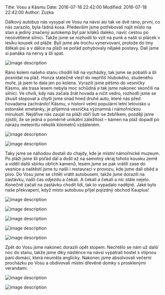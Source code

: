 ﻿Title: Vosu a Käsmu
Date: 2016-07-18 22:42:00
Modified: 2016-07-18 22:42:00
Author: Zuzka


Dálkový autobus nás vysypal ve Vosu na návsi asi tak ve dvě ráno, první, co nás zarazilo, byla řádná kosa. Především jsme potřebovali najít místo na stan a jediný značený autokemp byl pár kiláků daleko, navíc cestou po neosvětlené silnici. Takže jsme se rozhodli to vzít na punk a našli si plácek v lesíku kousek od pláže. Byli jsme ale trochu vynervovaní, protože do tmy štěkali psi a v dálce na pláži se pořád pohybovaly nějaké postavy. Dali jsme si panáka na nervy a šli spat.

![image description]({filename}/images/p1240710.jpg)

Ráno kolem našeho stanu chodili lidi na vycházky, tak jsme se pobalili a šli posnídat na pláž. Honza statečně vlezl do nepříliš hlubokého, studeného moře, já jsem to dala jen po kolena. Vyrazili jsme pěšmo do vesničky Käsmu, ale trasa lesem nebyla moc schůdná a tak jsme nakonec skončili na silnici. Ve chvíli, kdy nás začala žrát hovada a ničit vedro, rozhodli jsme se zkusit stopovat a chytli jsme snad hned druhé auto, které nás před hovadama zachránilo!
Käsmu, v historii velmi populární letní letovisko u estonské smetánky, je příjemná vesnička významná i námořnickou minulostí. Nejdříve nás zaujal na pláži obří šutr se žebříkem, později jsme zjistili, že se jedná o poměrně unikátní záležitost – kámen na pláž dopadl po nárazu meteoritu několik kilometrů vzdáleném.

![image description]({filename}/images/p1240714.jpg)

![image description]({filename}/images/p1240736.jpg)

Taky jsme se náhodou dostali do chajdy, kde je místní námořnické muzeum. Po pláži jsme šli pořád dál a došli až na samotný okraj tohoto kousku země a viděli další sbírku obřích kamenů, lesem jsme se pak vrátili zase do vesnice a naštěstí jsme tu našli i restauraci v provozu, kde jsme dali oběd a pivo.
Do Vosu jsme se chtěli vrátit autobusem, takže jsme dorazili na zastávku, našli čas odjezdu a čekali. A čekali a čekali a nic stále nejelo. Konečně začali na zastávku chodit lidi, tak to vypadalo nadějně. Jaké bylo naše překvapení, když místo autobusu přijel pojízdný obchod Kauplus!

![image description]({filename}/images/p1240747.jpg)

![image description]({filename}/images/p1240754.jpg)

![image description]({filename}/images/p1240757.jpg)

![image description]({filename}/images/p1240760.jpg)

![image description]({filename}/images/p1240763.jpg)

Zpět do Vosu jsme nakonec dorazili opět stopem. Nechtělo se nám už další noc do stanu, takže jsme díky nástěnce na návsi vypátrali hostel s vtipnou paní domácí, která neuměla anglicky. Nakonec jsme absolvovali večerní procházku po Vosu a obdivovali místní dřevěné domky s prosklenými verandami.

![image description]({filename}/images/p1240785.jpg)

![image description]({filename}/images/p1240790.jpg)

